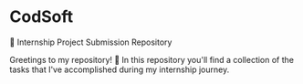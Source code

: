 # CodSoft

📂 Internship Project Submission Repository

Greetings to my repository! 👋
In this repository you'll find a collection of the tasks that I've accomplished during my internship journey.
